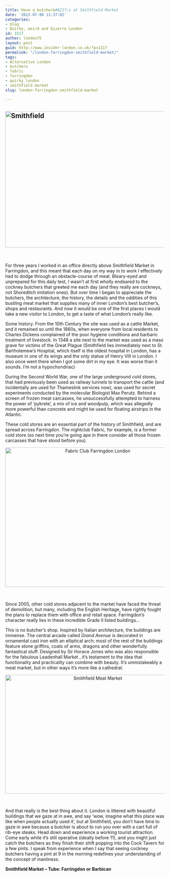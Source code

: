 ```yaml
---
title: Have a butcher&#8217;s at Smithfield Market
date: '2013-07-08 11:37:02'
categories:
- blog
- Quirky, weird and bizarre London
id: 1517
author: london75
layout: post
guid: http://www.insider-london.co.uk/?p=1517
permalink: "/london-farringdon-smithfield-market/"
tags:
- Alternative London
- butchers
- fabric
- farringdon
- quirky london
- smithfield market
slug: london-farringdon-smithfield-market

---
```

## [<img class="aligncenter size-full wp-image-1519" alt="Smithfield" src="http://www.insider-london.co.uk/wp-content/uploads/2012/08/Smithfield-2.jpg" width="565" height="430" />](http://www.insider-london.co.uk/wp-content/uploads/2012/08/Smithfield-2.jpg)

<div>
  <p>
    &nbsp;
  </p>
  
  <p>
    For three years I worked in an office directly above Smithfield Market in Farringdon, and this meant that each day on my way in to work I effectively had to dodge through an obstacle-course of meat. Bleary-eyed and unprepared for this daily test, I wasn&#8217;t at first wholly endeared to the cockney butchers that greeted me each day (and they really are cockneys, not Shoreditch imitation ones). But over time I began to appreciate the butchers, the architecture, the history, the details and the oddities of this bustling meat market that supplies many of inner London&#8217;s best butcher&#8217;s, shops and restaurants. And now it would be one of the first places I would take a new visitor to London, to get a taste of what London&#8217;s really like.
  </p>
  
  <p>
    Some history. From the 10th Century the site was used as a cattle Market, and it remained so until the 1860s, when everyone from local residents to Charles Dickens complained of the poor hygiene conditions and barbaric treatment of livestock. In 1348 a site next to the market was used as a mass grave for victims of the Great Plague (Smithfield lies immediately next to St. Bartholemew&#8217;s Hospital, which itself is the oldest hospital in London, has a museum in one of its wings and the only statue of Henry VIII in London. I also once went there when I got some dirt in my eye. It was worse than it sounds. I&#8217;m not a hypochondriac)
  </p>
  
  <p>
    During the Second World War, one of the large underground cold stores, that had previously been used as railway tunnels to transport the cattle (and incidentally are used for Thameslink services now), was used for secret experiments conducted by the molecular Biologist Max Perutz. Behind a screen of frozen meat carcasses, he unsuccessfully attempted to harness the power of &#8216;pykrete&#8217;, a mix of ice and woodpulp, which was allegedly more powerful than concrete and might be used for floating airstrips in the Atlantic.
  </p>
  
  <p>
    These cold stores are an essential part of the history of Smithfield, and are spread across Farringdon. The nightclub Fabric, for example, is a former cold store (so next time you&#8217;re going ape in there consider all those frozen carcasses that have stood before you).
  </p>
  
  <p style="text-align: center;">
    <a href="http://www.insider-london.co.uk/wp-content/uploads/2012/08/Fabric_Club_Farringdon_London.jpg"><img class="aligncenter  wp-image-1520" alt="Fabric Club Farringdon London" src="http://www.insider-london.co.uk/wp-content/uploads/2012/08/Fabric_Club_Farringdon_London.jpg" width="569" height="440" /></a>
  </p>
  
  <p>
    &nbsp;
  </p>
  
  <p>
    Since 2005, other cold stores adjacent to the market have faced the threat of demolition, but many, including the English Heritage, have rightly fought the plans to replace them with office and retail space. Farringdon&#8217;s character really lies in these incredible Grade II listed buildings&#8230;
  </p>
  
  <p>
    This is no butcher&#8217;s shop. Inspired by Italian architecture, the buildings are immense. The central arcade called <em>Grand Avenue</em> is decorated in ornamental cast iron with an elliptical arch; most of the rest of the buildings feature stone griffins, coats of arms, dragons and other wonderfully fantastical stuff. Designed by Sir Horace Jones who was also responsible for the fabulous Leadenhall Market , it&#8217;s testament to the idea that functionality and practicality can combine with beauty. It&#8217;s unmistakeably a meat market, but in other ways it&#8217;s more like a cathedral.
  </p>
  
  <p style="text-align: center;">
    <a href="http://www.insider-london.co.uk/wp-content/uploads/2012/08/smithfield-1.jpg"><img class="aligncenter  wp-image-1521" alt="Smithfield Meat Market" src="http://www.insider-london.co.uk/wp-content/uploads/2012/08/smithfield-1.jpg" width="569" height="375" /></a>
  </p>
  
  <p>
    &nbsp;
  </p>
  
  <p>
    And that really is the best thing about it. London is littered with beautiful buildings that we gaze at in awe, and say &#8216;wow, imagine what this place was like when people actually used it&#8217;, but at Smithfield, you don&#8217;t have time to gaze in awe because a butcher is about to run you over with a cart full of rib-eye steaks. Head down and experience a working tourist attraction. Come early while it&#8217;s still operative (ideally before 11), and you might just catch the butchers as they finish their shift popping into the Cock Tavern for a few pints. I speak from experience when I say that seeing cockney butchers having a pint at 9 in the morning redefines your understanding of the concept of manliness.
  </p>
  
  <p>
    <strong>Smithfield Market &#8211; Tube: Farringdon or Barbican</strong>
  </p>
</div>